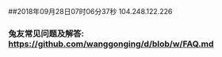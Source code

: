 ##2018年09月28日07时06分37秒 104.248.122.226
### 兔友常见问题及解答: https://github.com/wanggonging/d/blob/w/FAQ.md
